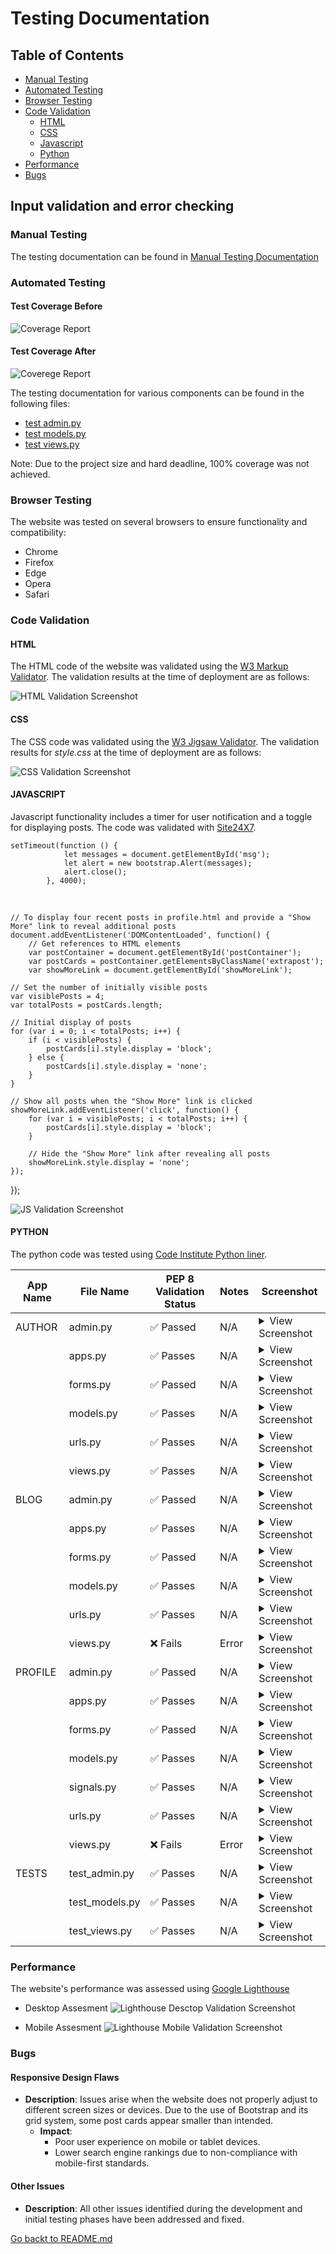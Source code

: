 # Testing Documentation

## Table of Contents
- [Manual Testing](#manual-testing)
- [Automated Testing](#automated-testing)
- [Browser Testing](#browser-testing)
- [Code Validation](#code-validation)
   - [HTML](#html)
   - [CSS](#css)
   - [Javascript](#javascript)
   - [Python](#python)
- [Performance](#performance)
- [Bugs](#bugs)


## Input validation and error checking

### Manual Testing
The testing documentation can be found in [Manual Testing Documentation](MANUAL_TESTING.md) 

### Automated Testing

#### Test Coverage Before
![Coverage Report](static/images/automated_test_cover_before.png)

#### Test Coverage After
![Coverege Report](static/images/automated_test_cover_results.png)

The testing documentation for various components can be found in the following files:
- [test admin.py](tests/test_admin.py)
- [test models.py](tests/test_models.py)
- [test views.py](tests/test_views.py)

Note: Due to the project size and hard deadline, 100% coverage was not achieved.

### Browser Testing
The website was tested on several browsers to ensure functionality and compatibility:
- Chrome
- Firefox
- Edge
- Opera
- Safari

### Code Validation

#### HTML
The HTML code of the website was validated using the [W3 Markup Validator](https://validator.w3.org/). The validation results at the time of deployment are as follows:

![HTML Validation Screenshot](static/images/html.checker.png)

#### CSS
The CSS code was validated using the [W3 Jigsaw Validator](https://jigsaw.w3.org/css-validator/). The validation results for *style.css* at the time of deployment are as follows:

![CSS Validation Screenshot](static/images/W3C_CSS_VALIDATION.png)

#### JAVASCRIPT
Javascript functionality includes a timer for user notification and a toggle for displaying posts. The code was validated with [Site24X7](https://www.site24x7.com/de/tools/javascript-validator.html).

    setTimeout(function () {
                let messages = document.getElementById('msg');
                let alert = new bootstrap.Alert(messages);
                alert.close();
            }, 4000);

<br>

    // To display four recent posts in profile.html and provide a "Show More" link to reveal additional posts
    document.addEventListener('DOMContentLoaded', function() {
        // Get references to HTML elements
        var postContainer = document.getElementById('postContainer');
        var postCards = postContainer.getElementsByClassName('extrapost');
        var showMoreLink = document.getElementById('showMoreLink');

    // Set the number of initially visible posts
    var visiblePosts = 4;
    var totalPosts = postCards.length;

    // Initial display of posts
    for (var i = 0; i < totalPosts; i++) {
        if (i < visiblePosts) {
            postCards[i].style.display = 'block';
        } else {
            postCards[i].style.display = 'none';
        }
    }

    // Show all posts when the "Show More" link is clicked
    showMoreLink.addEventListener('click', function() {
        for (var i = visiblePosts; i < totalPosts; i++) {
            postCards[i].style.display = 'block';
        }

        // Hide the "Show More" link after revealing all posts
        showMoreLink.style.display = 'none';
    });
  });

![JS Validation Screenshot](static/images/Java_script_validator.png)

#### PYTHON

The python code was tested using [Code Institute Python liner](https://pep8ci.herokuapp.com/).


| App Name  | File Name      | PEP 8 Validation Status | Notes | Screenshot                                                                               |
|-----------|----------------|-------------------------|-------|------------------------------------------------------------------------------------------|
| AUTHOR    | admin.py       | ✅ Passed               | N/A   | <details><summary>View Screenshot</summary><img src="static/images/PEP8_author_admin.png">
|           | apps.py        | ✅ Passes               | N/A   | <details><summary>View Screenshot</summary><img src="static/images/PEP8_author_apps.png">
|           | forms.py       | ✅ Passed               | N/A   | <details><summary>View Screenshot</summary><img src="static/images/PEP8_author_forms.png">
|           | models.py      | ✅ Passes               | N/A   | <details><summary>View Screenshot</summary><img src="static/images/PEP2_author_models.png">
|           | urls.py        | ✅ Passes               | N/A   | <details><summary>View Screenshot</summary><img src="static/images/PEP8_author_urls.png">
|           | views.py       | ✅ Passes               | N/A   | <details><summary>View Screenshot</summary><img src="static/images/PEP8_author_views.png">
| BLOG      | admin.py       | ✅ Passed               | N/A   | <details><summary>View Screenshot</summary><img src="static/images/PEP8_blog_admin.png">
|           | apps.py        | ✅ Passes               | N/A   | <details><summary>View Screenshot</summary><img src="static/images/PEP8_blog_apps.png">
|           | forms.py       | ✅ Passed               | N/A   | <details><summary>View Screenshot</summary><img src="static/images/PEP8_blog_forms.png">
|           | models.py      | ✅ Passes               | N/A   | <details><summary>View Screenshot</summary><img src="static/images/PEP8_blog_models.png">
|           | urls.py        | ✅ Passes               | N/A   | <details><summary>View Screenshot</summary><img src="static/images/PEP8_blog_urls.png">
|           | views.py       | ❌ Fails                | Error | <details><summary>View Screenshot</summary><img src="static/images/PEP8_blog_views.png">
| PROFILE   | admin.py       | ✅ Passed               | N/A   | <details><summary>View Screenshot</summary><img src="static/images/PEP8_profile_admin.png">
|           | apps.py        | ✅ Passes               | N/A   | <details><summary>View Screenshot</summary><img src="static/images/PEP8_profile_apps.png">
|           | forms.py       | ✅ Passed               | N/A   | <details><summary>View Screenshot</summary><img src="static/images/PEP8_profile_forms.png">
|           | models.py      | ✅ Passes               | N/A   | <details><summary>View Screenshot</summary><img src="static/images/PEP8_profile_models.png">
|           | signals.py     | ✅ Passes               | N/A   | <details><summary>View Screenshot</summary><img src="static/images/PEP8_profile_signals.png">
|           | urls.py        | ✅ Passes               | N/A   | <details><summary>View Screenshot</summary><img src="static/images/PEP8_profile_urls.png">
|           | views.py       | ❌ Fails                | Error | <details><summary>View Screenshot</summary><img src="static/images/PEP8_profile_views.png">
| TESTS     | test_admin.py  | ✅ Passes               | N/A   | <details><summary>View Screenshot</summary><img src="static/images/PEP8_test_admin.png">
|           | test_models.py | ✅ Passes               | N/A   | <details><summary>View Screenshot</summary><img src="static/images/PEP8_test_models.png">
|           | test_views.py  | ✅ Passes               | N/A   | <details><summary>View Screenshot</summary><img src="static/images/PEP8_test_views.png">



### Performance
The website's performance was assessed using [Google Lighthouse](https://developer.chrome.com/docs/lighthouse/overview/)

- Desktop Assesment
![Lighthouse Desctop Validation Screenshot](static/images/lighthouse.png)

- Mobile Assesment
![Lighthouse Mobile Validation Screenshot](static/images/lighthouse.mobile.png)


### Bugs

#### Responsive Design Flaws
- **Description**: Issues arise when the website does not properly adjust to different screen sizes or devices. Due to the use of Bootstrap and its grid system, some post cards appear smaller than intended.
  - **Impact**:
    - Poor user experience on mobile or tablet devices.
    - Lower search engine rankings due to non-compliance with mobile-first standards.

#### Other Issues
- **Description**: All other issues identified during the development and initial testing phases have been addressed and fixed.

[Go backt to README.md](README.md)